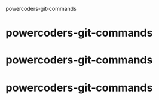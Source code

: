 powercoders-git-commands
# powercoders-git-commands
# powercoders-git-commands
# powercoders-git-commands
